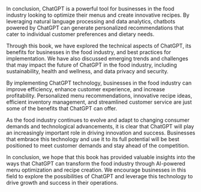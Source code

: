 
In conclusion, ChatGPT is a powerful tool for businesses in the food industry looking to optimize their menus and create innovative recipes. By leveraging natural language processing and data analytics, chatbots powered by ChatGPT can generate personalized recommendations that cater to individual customer preferences and dietary needs.

Through this book, we have explored the technical aspects of ChatGPT, its benefits for businesses in the food industry, and best practices for implementation. We have also discussed emerging trends and challenges that may impact the future of ChatGPT in the food industry, including sustainability, health and wellness, and data privacy and security.

By implementing ChatGPT technology, businesses in the food industry can improve efficiency, enhance customer experience, and increase profitability. Personalized menu recommendations, innovative recipe ideas, efficient inventory management, and streamlined customer service are just some of the benefits that ChatGPT can offer.

As the food industry continues to evolve and adapt to changing consumer demands and technological advancements, it is clear that ChatGPT will play an increasingly important role in driving innovation and success. Businesses that embrace this technology and use it to its full potential will be best positioned to meet customer demands and stay ahead of the competition.

In conclusion, we hope that this book has provided valuable insights into the ways that ChatGPT can transform the food industry through AI-powered menu optimization and recipe creation. We encourage businesses in this field to explore the possibilities of ChatGPT and leverage this technology to drive growth and success in their operations.
